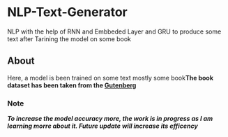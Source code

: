 # NLP-Text-Generator
NLP with the help of RNN and Embbeded Layer and GRU to produce some text after Tarining the model on some book

## About
Here, a model is been trained on some text mostly some book**The book dataset has been taken from the [Gutenberg](https://www.gutenberg.org/)**

### Note
***To increase the model accuracy more, the work is in progress as I am learning morre about it. Future update will increase its efficency***
